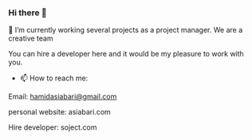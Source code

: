 ### Hi there 👋


🔭 I’m currently working several projects as a project manager. We are a creative team    


You can hire a developer here and it would be my pleasure to work with you.


- 📫 How to reach me: 


Email: hamidasiabari@gmail.com 

personal website: asiabari.com 

Hire developer: soject.com 



<!--
**HamidAsiabari/HamidAsiabari** is a ✨ _special_ ✨ repository because its `README.md` (this file) appears on your GitHub profile.

Here are some ideas to get you started:

- 🔭 I’m currently working on ...
- 🌱 I’m currently learning ...
- 👯 I’m looking to collaborate on ...
- 🤔 I’m looking for help with ...
- 💬 Ask me about ...
- 📫 How to reach me: ...
- 😄 Pronouns: ...
- ⚡ Fun fact: ...
-->
